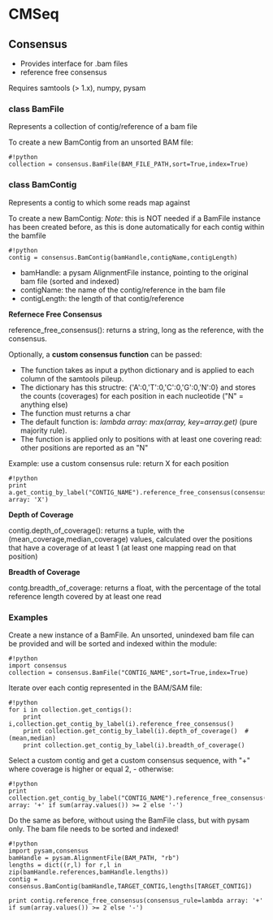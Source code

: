 # CMSeq #


## Consensus ##

* Provides interface for .bam files
* reference free consensus

Requires samtools (> 1.x), numpy, pysam


### class BamFile ###

Represents a collection of contig/reference of a bam file

To create a new BamContig from an unsorted BAM file:
```
#!python
collection = consensus.BamFile(BAM_FILE_PATH,sort=True,index=True)
```


### class BamContig ###

Represents a contig to which some reads map against

To create a new BamContig:
*Note*: this is NOT needed if a BamFile instance has been created before, as this is done automatically for each contig within the bamfile

```
#!python
contig = consensus.BamContig(bamHandle,contigName,contigLength)
```

* bamHandle: a pysam AlignmentFile instance, pointing to the original bam file (sorted and indexed)
* contigName: the name of the contig/reference in the bam file
* contigLength: the length of that contig/reference

**Refernece Free Consensus**

reference_free_consensus(): returns a string, long as the reference, with the consensus.

Optionally, a **custom consensus function** can be passed:

* The function takes as input a python dictionary and is applied to each column of the samtools pileup. 
* The dictionary has this structre: {'A':0,'T':0,'C':0,'G':0,'N':0} and stores the counts (coverages) for each position in each nucleotide ("N" = anything else) 
* The function must returns a char
* The default function is: *lambda array: max(array, key=array.get)* (pure majority rule).
* The function is applied only to positions with at least one covering read: other positions are reported as an "N"

Example: use a custom consensus rule: return X for each position
```
#!python
print a.get_contig_by_label("CONTIG_NAME").reference_free_consensus(consensus_rule=lambda array: 'X')
```

**Depth of Coverage**

contig.depth_of_coverage(): returns a tuple, with the (mean_coverage,median_coverage) values, calculated over the positions that have a coverage of at least 1 (at least one mapping read on that position)

**Breadth of Coverage**

contg.breadth_of_coverage: returns a float, with the percentage of the total reference length covered by at least one read

### Examples ###

Create a new instance of a BamFile. An unsorted, unindexed bam file can be provided and will be sorted and indexed within the module:

```
#!python
import consensus
collection = consensus.BamFile("CONTIG_NAME",sort=True,index=True)
```

Iterate over each contig represented in the BAM/SAM file:

```
#!python
for i in collection.get_contigs():
 	print i,collection.get_contig_by_label(i).reference_free_consensus()
 	print collection.get_contig_by_label(i).depth_of_coverage()  #(mean,median)
 	print collection.get_contig_by_label(i).breadth_of_coverage()
```

Select a custom contig and get a custom consensus sequence, with "+" where coverage is higher or equal 2, - otherwise:

```
#!python
print collection.get_contig_by_label("CONTIG_NAME").reference_free_consensus(consensus_rule=lambda array: '+' if sum(array.values()) >= 2 else '-')
```

Do the same as before, without using the BamFile class, but with pysam only. The bam file needs to be sorted and indexed!

```
#!python
import pysam,consensus
bamHandle = pysam.AlignmentFile(BAM_PATH, "rb")
lengths = dict((r,l) for r,l in zip(bamHandle.references,bamHandle.lengths))
contig = consensus.BamContig(bamHandle,TARGET_CONTIG,lengths[TARGET_CONTIG])

print contig.reference_free_consensus(consensus_rule=lambda array: '+' if sum(array.values()) >= 2 else '-')

```